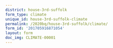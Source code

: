 ```yaml
---
district: house-3rd-suffolk
form_type: climate
unique_id: house-3rd-suffolk-climate
permalink: /2020bq/house-3rd-suffolk/climate/
form_id: '201705916871054'
layout: form
doc_img: CLIMATE-00001
---
```

